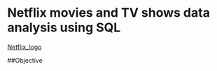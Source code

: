 # Netflix movies and TV shows data analysis using SQL

[Netflix_logo](https://github.com/aryasunshine5/Netflix_SQL_project/blob/main/logo.png)

##Objective 
